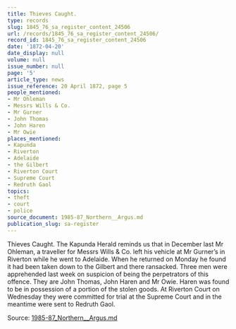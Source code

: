 ```yaml
---
title: Thieves Caught.
type: records
slug: 1845_76_sa_register_content_24506
url: /records/1845_76_sa_register_content_24506/
record_id: 1845_76_sa_register_content_24506
date: '1872-04-20'
date_display: null
volume: null
issue_number: null
page: '5'
article_type: news
issue_reference: 20 April 1872, page 5
people_mentioned:
- Mr Ohleman
- Messrs Wills & Co.
- Mr Gurner
- John Thomas
- John Haren
- Mr Owie
places_mentioned:
- Kapunda
- Riverton
- Adelaide
- the Gilbert
- Riverton Court
- Supreme Court
- Redruth Gaol
topics:
- theft
- court
- police
source_document: 1985-87_Northern__Argus.md
publication_slug: sa-register
---
```


Thieves Caught.  The Kapunda Herald reminds us that in December last Mr Ohleman, a traveller for Messrs Wills & Co. left his vehicle at Mr Gurner’s in Riverton while he went to Adelaide.  When he returned on Monday he found it had been taken down to the Gilbert and there ransacked.  Three men were apprehended last week on suspicion of being the perpetrators of this offence.  They are John Thomas, John Haren and Mr Owie.  Haren was found to be in possession of a portion of the stolen goods.  At Riverton Court on Wednesday they were committed for trial at the Supreme Court and in the meantime were sent to Redruth Gaol.

Source: [1985-87_Northern__Argus.md](/downloads/markdown/1985-87_Northern__Argus.md)
